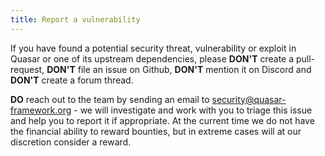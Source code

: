 ```yaml
---
title: Report a vulnerability
---
```


If you have found a potential security threat, vulnerability or exploit in Quasar or one of its upstream dependencies, please **DON'T** create a pull-request, **DON'T** file an issue on Github, **DON'T** mention it on Discord and **DON'T** create a forum thread.

**DO** reach out to the team by sending an email to [security@quasar-framework.org](mailto:security@quasar-framework.org) - we will investigate and work with you to triage this issue and help you to report it if appropriate. At the current time we do not have the financial ability to reward bounties, but in extreme cases will at our discretion consider a reward.
